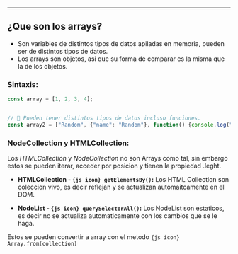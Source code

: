 ```

```
---
## ¿Que son los arrays?
- Son variables de distintos tipos de datos apiladas en memoria, pueden ser de distintos tipos de datos.
- Los arrays son objetos, asi que su forma de comparar es la misma que la de los objetos. 
### Sintaxis:

```js
const array = [1, 2, 3, 4];


// 🚧 Pueden tener distintos tipos de datos incluso funciones.
const array2 = ["Random", {"name": "Random"}, function() {console.log("xd")}];
```

### NodeCollection y HTMLCollection:
Los *HTMLCollection* y *NodeCollection* no son Arrays como tal, sin embargo estos se pueden iterar, acceder por posicion y tienen la propiedad .leght. 

- **HTMLCollection - `{js icon} getElementsBy()`:** Los HTML Collection son coleccion vivo, es decir reflejan y se actualizan automaitcamente en el DOM.

- **NodeList - `{js icon} querySelectorAll()`:**    Los NodeList son estaticos, es decir no se actualiza automaticamente con los cambios que se le haga.

Estos se pueden convertir a array con el metodo `{js icon} Array.from(collection)`
